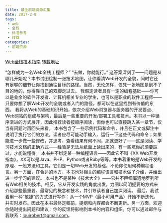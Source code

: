 ```yaml
---
title: 最全前端资源汇集
date: 2017-2-8
tags:
 - web
 - 全栈
 - 标准参考
 - 转载
categories:
 - 前端资源
---
```



[Web全栈技术指南](https://getfullstack.com/)
[转载地址](https://getfullstack.com/)

“怎样成为一名Web全栈工程师？”
“去做，你就能行。”
这答案深刻了——问题是从哪儿开始呢？本书试图绘制一张技术地图，让你看清Web开发的全貌，同时它还有足够的细节让你找到通往目标的路径。当然，无论怎样，仅凭一张地图是到不了目的地的，你得靠自己的双脚走过去。
我假定读者具有一定的编程基础——你可以是业余的软件开发者、计算机相关专业的学生，也可以是职业的软件工程师——只要你想了解Web开发的全貌或者入门的路径，都可以在这里找到有价值的东西。
我将从Web的基础知识开始，依次介绍Web浏览器与服务器的开发要点、Web网站的组成与架构，最后是一些重要的开发/部署工具和技术。本书以一种循序渐进的方式展开，因此推荐读者按顺序阅读，但你也可以直接跳入某一章节，仅当有问题时再回头来看。
本书包含了一些示例代码和命令，并且在正文或脚注中说明了执行它们的方法。读者应尽可能动手输入、运行一下这些代码和命令；如果能进一步做一些修改，并思考、查看结果有何不同，那就更好了——这是阅读、学习技术文档的正确方式——经验是无法从纸面上读出来的，有一些坑你必须要踩过，才能说懂得。
本书并不绑定某一种编程语言——因此它不叫《XX Web开发指南》，XX可以是Java、PHP、Python或者Ruby等等。本书着重的是Web开发的原理、一般方法和工具。它们是一切Web开发的基础，不论你使用何种编程语言。另一方面，在合适的地方，本书也对相关的编程语言和技术做了介绍，并给出进一步学习的建议。
本书也不是某种《技术大全》——它并不巨细靡遗地罗列所有Web相关的技术。相反，它从开发实践的角度出发，力图以简明扼要的方式来介绍那些最重要、最常见的概念和技术，并引导读者自己加深阅读。
最后，我试着用一种“敏捷”的方式进行写作：从一个MVP（最小可用产品）开始不断迭代，并实时发布。因此在本书最终定稿前，提纲和内容都会不断更新。另一方面，欢迎你随时提出问题和建议：你的反馈将影响到本书的内容和组织。你可以通过邮件与我联系：louirobert@gmail.com。
